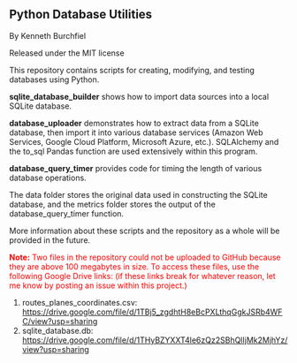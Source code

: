 ## Python Database Utilities

By Kenneth Burchfiel

Released under the MIT license


This repository contains scripts for creating, modifying, and testing databases using Python.

**sqlite_database_builder** shows how to import data sources into a local SQLite database.

**database_uploader** demonstrates how to extract data from a SQLite database, then import it into various database services (Amazon Web Services, Google Cloud Platform, Microsoft Azure, etc.). SQLAlchemy and the to_sql Pandas function are used extensively within this program.

**database_query_timer** provides code for timing the length of various database operations.

The data folder stores the original data used in constructing the SQLite database, and the metrics folder stores the output of the database_query_timer function.

More information about these scripts and the repository as a whole will be provided in the future.

<span style="color:red"> **Note:** Two files in the repository could not be uploaded to GitHub because they are above 100 megabytes in size. To access these files, use the following Google Drive links: (if these links break for whatever reason, let me know by posting an issue within this project.)</span> 

1. routes_planes_coordinates.csv: https://drive.google.com/file/d/1TBj5_zgdhtH8eBcPXLthqGgkJSRb4WFC/view?usp=sharing
2. sqlite_database.db: https://drive.google.com/file/d/1THyBZYXXT4le6zQz2SBhQlIjMk2MjhYz/view?usp=sharing
